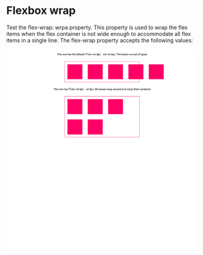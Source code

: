 # Flexbox wrap

Test the flex-wrap: wrpa property. This property is used to wrap the flex items when the flex container is not wide enough to accommodate all flex items in a single line. The flex-wrap property accepts the following values:

![flex-wrap](wrap.png)
